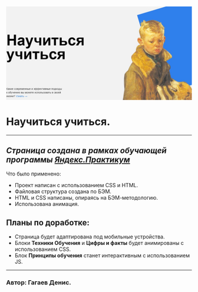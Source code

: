 ![Шапка](./images/readme.jpg "шапка сайта")
# **Научиться учиться.**
*****************************
## ***Страница создана в рамках обучающей программы [Яндекс.Практикум](https://praktikum.yandex.ru)***

Что было применено:
- Проект написан с использованием CSS и HTML.
- Файловая структура создана по БЭМ.
- HTML и CSS написаны, опираясь на БЭМ-методологию.
- Использована анимация.


## Планы по доработке:
* Страница будет адаптирована под мобильные устройства. 
* Блоки **Техники Обучения** и **Цифры и факты** будет анимированы с использованием CSS.
* Блок **Принципы обучения** станет интерактивным с использованием JS. 
---------
### Автор: Гагаев Денис.
